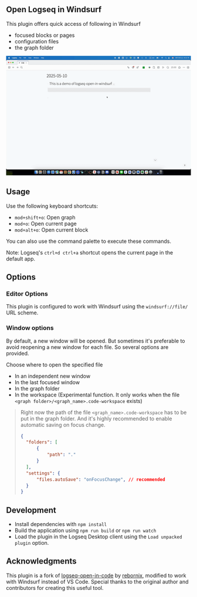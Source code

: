 ## Open Logseq in Windsurf

This plugin offers quick access of following in Windsurf 
- focused blocks or pages
- configuration files
- the graph folder

![demo](./demo.gif)


## Usage

Use the following keyboard shortcuts:
- `mod+shift+o`: Open graph
- `mod+o`: Open current page
- `mod+alt+o`: Open current block

You can also use the command palette to execute these commands.

Note: Logseq's `ctrl+d ctrl+a` shortcut opens the current page in the default app.

## Options
### Editor Options
This plugin is configured to work with Windsurf using the `windsurf://file/` URL scheme.

### Window options
By default, a new window will be opened. But sometimes it's preferable to avoid reopening a new window for each file. So several options are provided.

Choose where to open the specified file
- In an independent new window
- In the last focused window
- In the graph folder
- In the workspace (Experimental function. It only works when the file `<graph folder>/<graph_name>.code-workspace` exists)

> Right now the path of the file `<graph_name>.code-workspace` has to be put in the graph folder. And it's highly recommended to enable automatic saving on focus change. 
> ```json
>{
>	"folders": [
>		{
>			"path": "."
>		}
>	],
>	"settings": {
>		"files.autoSave": "onFocusChange", // recommended
>	}
>}
> ```

## Development

- Install dependencies with `npm install`
- Build the application using `npm run build` or `npm run watch`
- Load the plugin in the Logseq Desktop client using the `Load unpacked plugin` option.

## Acknowledgments

This plugin is a fork of [logseq-open-in-code](https://github.com/rebornix/logseq-open-in-code) by [rebornix](https://github.com/rebornix), modified to work with Windsurf instead of VS Code. Special thanks to the original author and contributors for creating this useful tool.
